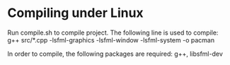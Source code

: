 # Compiling under Linux
Run compile.sh to compile project. The following line is used to compile: 
g++ src/*.cpp -lsfml-graphics -lsfml-window -lsfml-system -o pacman

In order to compile, the following packages are required:
g++, libsfml-dev

